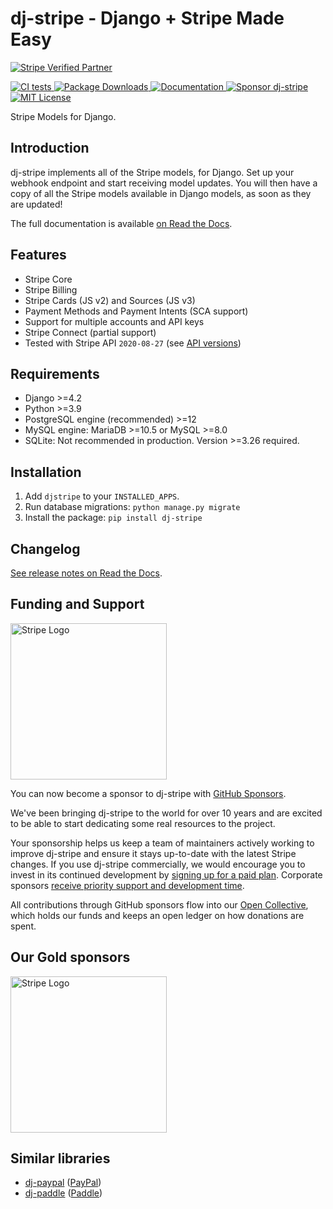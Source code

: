 # dj-stripe - Django + Stripe Made Easy

[
![Stripe Verified Partner](https://img.shields.io/static/v1?label=Stripe&message=Verified%20Partner&color=red&style=for-the-badge)
](https://stripe.com/docs/libraries#community-libraries)
<br>

[
![CI tests](https://github.com/dj-stripe/dj-stripe/actions/workflows/ci.yml/badge.svg)
](https://github.com/dj-stripe/dj-stripe/actions/workflows/ci.yml)
[
![Package Downloads](https://img.shields.io/pypi/dm/dj-stripe)
](https://pypi.org/project/dj-stripe/)
[
![Documentation](https://img.shields.io/static/v1?label=Docs&message=READ&color=informational&style=plastic)
](https://dj-stripe.github.io/dj-stripe/)
[
![Sponsor dj-stripe](https://img.shields.io/static/v1?label=Sponsor&message=%E2%9D%A4&logo=GitHub&color=red&style=plastic)
](https://github.com/sponsors/dj-stripe)
[
![MIT License](https://img.shields.io/static/v1?label=License&message=MIT&color=informational&style=plastic)
](https://github.com/sponsors/dj-stripe)

Stripe Models for Django.

## Introduction

dj-stripe implements all of the Stripe models, for Django. Set up your
webhook endpoint and start receiving model updates. You will then have
a copy of all the Stripe models available in Django models, as soon as
they are updated!

The full documentation is available [on Read the Docs](https://dj-stripe.github.io/dj-stripe/).

## Features

-   Stripe Core
-   Stripe Billing
-   Stripe Cards (JS v2) and Sources (JS v3)
-   Payment Methods and Payment Intents (SCA support)
-   Support for multiple accounts and API keys
-   Stripe Connect (partial support)
-   Tested with Stripe API `2020-08-27` (see [API versions](api_versions.md#dj-stripe_latest_tested_version))

## Requirements

-   Django >=4.2
-   Python >=3.9
-   PostgreSQL engine (recommended) >=12
-   MySQL engine: MariaDB >=10.5 or MySQL >=8.0
-   SQLite: Not recommended in production. Version >=3.26 required.

## Installation

1. Add `djstripe` to your `INSTALLED_APPS`.
2. Run database migrations: `python manage.py migrate`
3. Install the package: `pip install dj-stripe`

## Changelog

[See release notes on Read the Docs](history/2_7_0/).

<!-- This link *will* get stale again eventually. There should be an index page for the
     changelog that can be linked to.

     For example:
     https://squidfunk.github.io/mkdocs-material/setup/setting-up-navigation/#section-index-pages -->

## Funding and Support

<a href="https://stripe.com">
  <img alt="Stripe Logo" src="./logos/stripe_blurple.svg" width="250px" />
</a>

You can now become a sponsor to dj-stripe with [GitHub Sponsors](https://github.com/sponsors/dj-stripe).

We've been bringing dj-stripe to the world for over 10 years and are excited to be able to start
dedicating some real resources to the project.

Your sponsorship helps us keep a team of maintainers actively working to improve dj-stripe and
ensure it stays up-to-date with the latest Stripe changes. If you use dj-stripe commercially, we would encourage you to invest in its continued
development by [signing up for a paid plan](https://github.com/sponsors/dj-stripe).
Corporate sponsors [receive priority support and development time](project/support.md).

All contributions through GitHub sponsors flow into our [Open Collective](https://opencollective.com/dj-stripe), which holds our funds and keeps
an open ledger on how donations are spent.

## Our Gold sponsors

<a href="https://stripe.com">
  <img alt="Stripe Logo" src="./assets/stripe_logo.svg" width="250px" />
</a>

## Similar libraries

-   [dj-paypal](https://github.com/HearthSim/dj-paypal)
    ([PayPal](https://www.paypal.com/))
-   [dj-paddle](https://github.com/paddle-python/dj-paddle)
    ([Paddle](https://paddle.com/))